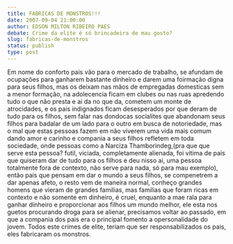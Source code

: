 ```yaml
---
title: FABRICAS DE MONSTROS!!!
date: 2007-09-04 21:00:00
author: EDSON MILTON RIBEIRO PAES
debate: Crime da elite é só brincadeira de mau gosto?
slug: fabricas-de-monstros
status: publish 
type: post
---
```


Em nome do conforto pais vão para o mercado de trabalho, se afundam de ocupações para ganharem bastante dinheiro e darem uma foirmação digna para seus filhos, mas os deixam nas mãos de empregadas domesticas sem a menor formação, na adolecencia ficam em clubes ou nas ruas apredendo tudo o que não presta e ai da no que da, cometem um monte de atrocidades, e os pais indignados ficam desesperados por que deram de tudo para os filhos, sem falar nas dondocas socialites que abandonam seus filhos para badalar de um lado para o outro em busca de notoriedade, mas o mal que estas pessoas fazem em não viverem uma vida mais comum dando amor e carinho e compania a seus filhos refletem em toda sociedade, onde pessoas como a Narciza Thamborindeg,(pra que que serve esta pessoa? futil, viciada, completamente alienada, foi vitima de pais que quiseram dar de tudo para os filhos e deu nisso ai, uma pessoa totalmente fora de contexto, não serve para nada, só para mau exemplo), então pais que pensam em dar o mundo a seus filhos, se compenetrem a dar apenas afeto, o resto vem de maneira normal, conheço grandes homens que vieram de grandes familias, mas familias que foram ricas em contexto e não somente em dinheiro, é cruel, enquanto a mae rala para ganhar dinheiro e proporcionar aos filhos um mundo melhor, ele esta nos guetos procurando droga para se alienar, precisamos voltar ao passado, em que a compania dos pais era o principal fomento a opersonalidade do jovem. Todos este crimes de elite, teriam que ser responsabilizados os pais, eles fabricaram os monstros.
